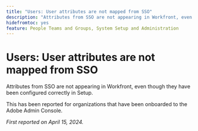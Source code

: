 ```yaml
---
title: "Users: User attributes are not mapped from SSO"
description: "Attributes from SSO are not appearing in Workfront, even though they have been configured correctly in Setup."
hidefromtoc: yes
feature: People Teams and Groups, System Setup and Administration
---
```


# Users: User attributes are not mapped from SSO

Attributes from SSO are not appearing in Workfront, even though they have been configured correctly in Setup.

This has been reported for organizations that have been onboarded to the Adobe Admin Console.

_First reported on April 15, 2024._

